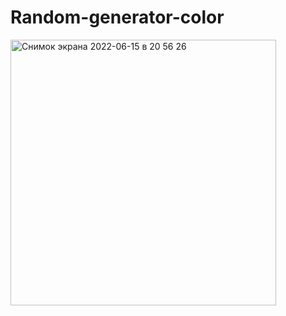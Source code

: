 # Random-generator-color
<img width="425" alt="Снимок экрана 2022-06-15 в 20 56 26" src="https://user-images.githubusercontent.com/83859600/173893670-25a3b2bf-1595-4b4c-8d06-122bf233a8a9.png">
